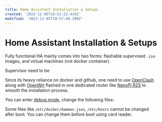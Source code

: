 ```yaml
---
title: Home Assistant Installation & Setups
created: '2023-11-05T18:51:22.434Z'
modified: '2023-11-05T18:57:48.390Z'
---
```


# Home Assistant Installation & Setups

Fully functional HA mainly comes into two forms: flashable supervised `.iso` images, and virtual machines (not docker container).

Supervisor need to be 

Since its heavy reliance on docker and github, one need to use [OpenClash]() along with [OpenWrt]() flashed in one dedicated router like [NanoPi R2S]() to smooth the installation process.

You can enter [debug mode](), change the following files:

Some files like `/etc/docker/daemon.json`, `/etc/hosts` cannot be changed after boot. You can change them before boot using card reader.
